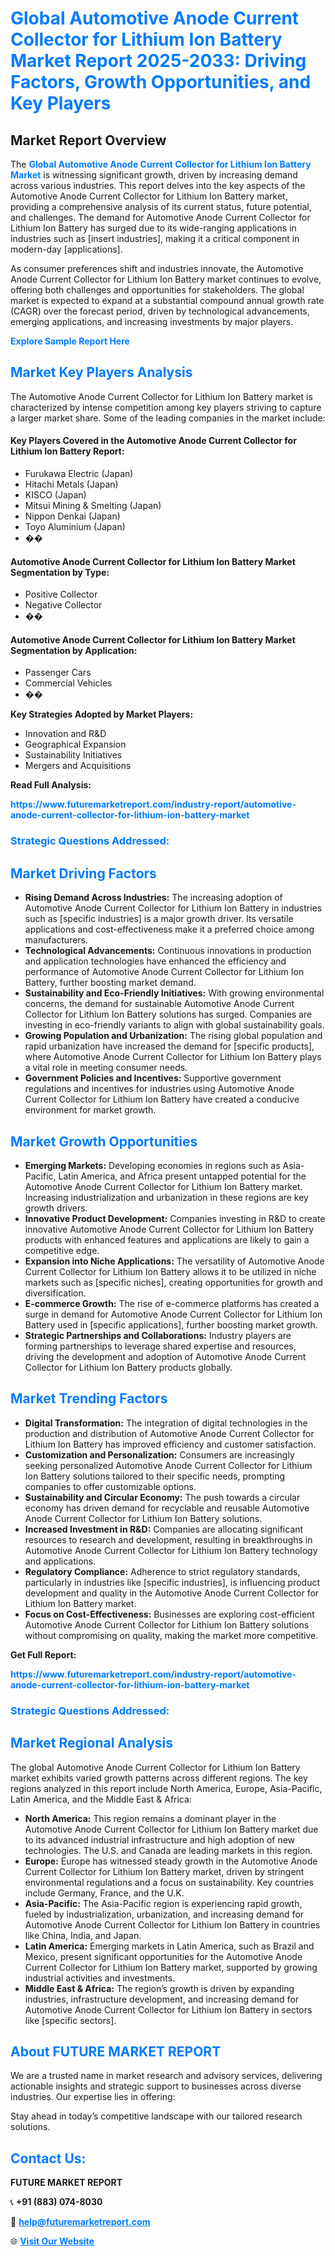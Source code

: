 <h1 style="color: #007BFF;">Global Automotive Anode Current Collector for Lithium Ion Battery Market Report 2025-2033: Driving Factors, Growth Opportunities, and Key Players</h1>

<section id="overview">
<h2>Market Report Overview</h2>
<p>The <a href="https://www.futuremarketreport.com/industry-report/automotive-anode-current-collector-for-lithium-ion-battery-market" style="color: #007BFF; text-decoration: none;"><strong>Global Automotive Anode Current Collector for Lithium Ion Battery Market</strong></a> is witnessing significant growth, driven by increasing demand across various industries. This report delves into the key aspects of the Automotive Anode Current Collector for Lithium Ion Battery market, providing a comprehensive analysis of its current status, future potential, and challenges. The demand for Automotive Anode Current Collector for Lithium Ion Battery has surged due to its wide-ranging applications in industries such as [insert industries], making it a critical component in modern-day [applications].</p>
<p>As consumer preferences shift and industries innovate, the Automotive Anode Current Collector for Lithium Ion Battery market continues to evolve, offering both challenges and opportunities for stakeholders. The global market is expected to expand at a substantial compound annual growth rate (CAGR) over the forecast period, driven by technological advancements, emerging applications, and increasing investments by major players.</p>
</section>

<section id="overview">
<p><a href="https://www.futuremarketreport.com/request-sample/reportId=117638" style="color: #007BFF; text-decoration: none;"><strong>Explore Sample Report Here</strong></a></p>
</section>

<section id="key-players">
<h2 style="color: #007BFF;">Market Key Players Analysis</h2>
<p>The Automotive Anode Current Collector for Lithium Ion Battery market is characterized by intense competition among key players striving to capture a larger market share. Some of the leading companies in the market include:</p>
<h4>Key Players Covered in the Automotive Anode Current Collector for Lithium Ion Battery Report:</h4>
<ul><li>Furukawa Electric (Japan)</li><li>Hitachi Metals (Japan)</li><li>KISCO (Japan)</li><li>Mitsui Mining &amp; Smelting (Japan)</li><li>Nippon Denkai (Japan)</li><li>Toyo Aluminium (Japan)</li><li>��</li></ul>
<h4>Automotive Anode Current Collector for Lithium Ion Battery Market Segmentation by Type:</h4>
<ul><li>Positive Collector</li><li>Negative Collector</li><li>��</li></ul>

<h4>Automotive Anode Current Collector for Lithium Ion Battery Market Segmentation by Application:</h4>
<ul><li>Passenger Cars</li><li>Commercial Vehicles</li><li>��</li></ul>
<p><strong>Key Strategies Adopted by Market Players:</strong></p>
<ul>
<li>Innovation and R&D</li>
<li>Geographical Expansion</li>
<li>Sustainability Initiatives</li>
<li>Mergers and Acquisitions</li>
</ul>
</section>

<section>
<p><strong>Read Full Analysis: </strong></p><a href="https://www.futuremarketreport.com/industry-report/automotive-anode-current-collector-for-lithium-ion-battery-market" style="color: #007BFF; text-decoration: none;"><strong>https://www.futuremarketreport.com/industry-report/automotive-anode-current-collector-for-lithium-ion-battery-market</strong></a>
<h3 style="color: #007BFF;">Strategic Questions Addressed:</h3>
</section>

<section id="driving-factors">
<h2 style="color: #007BFF;">Market Driving Factors</h2>
<ul>
<li><strong>Rising Demand Across Industries:</strong> The increasing adoption of Automotive Anode Current Collector for Lithium Ion Battery in industries such as [specific industries] is a major growth driver. Its versatile applications and cost-effectiveness make it a preferred choice among manufacturers.</li>
<li><strong>Technological Advancements:</strong> Continuous innovations in production and application technologies have enhanced the efficiency and performance of Automotive Anode Current Collector for Lithium Ion Battery, further boosting market demand.</li>
<li><strong>Sustainability and Eco-Friendly Initiatives:</strong> With growing environmental concerns, the demand for sustainable Automotive Anode Current Collector for Lithium Ion Battery solutions has surged. Companies are investing in eco-friendly variants to align with global sustainability goals.</li>
<li><strong>Growing Population and Urbanization:</strong> The rising global population and rapid urbanization have increased the demand for [specific products], where Automotive Anode Current Collector for Lithium Ion Battery plays a vital role in meeting consumer needs.</li>
<li><strong>Government Policies and Incentives:</strong> Supportive government regulations and incentives for industries using Automotive Anode Current Collector for Lithium Ion Battery have created a conducive environment for market growth.</li>
</ul>
</section>

<section id="growth-opportunities">
<h2 style="color: #007BFF;">Market Growth Opportunities</h2>
<ul>
<li><strong>Emerging Markets:</strong> Developing economies in regions such as Asia-Pacific, Latin America, and Africa present untapped potential for the Automotive Anode Current Collector for Lithium Ion Battery market. Increasing industrialization and urbanization in these regions are key growth drivers.</li>
<li><strong>Innovative Product Development:</strong> Companies investing in R&D to create innovative Automotive Anode Current Collector for Lithium Ion Battery products with enhanced features and applications are likely to gain a competitive edge.</li>
<li><strong>Expansion into Niche Applications:</strong> The versatility of Automotive Anode Current Collector for Lithium Ion Battery allows it to be utilized in niche markets such as [specific niches], creating opportunities for growth and diversification.</li>
<li><strong>E-commerce Growth:</strong> The rise of e-commerce platforms has created a surge in demand for Automotive Anode Current Collector for Lithium Ion Battery used in [specific applications], further boosting market growth.</li>
<li><strong>Strategic Partnerships and Collaborations:</strong> Industry players are forming partnerships to leverage shared expertise and resources, driving the development and adoption of Automotive Anode Current Collector for Lithium Ion Battery products globally.</li>
</ul>
</section>

<section id="trending-factors">
<h2 style="color: #007BFF;">Market Trending Factors</h2>
<ul>
<li><strong>Digital Transformation:</strong> The integration of digital technologies in the production and distribution of Automotive Anode Current Collector for Lithium Ion Battery has improved efficiency and customer satisfaction.</li>
<li><strong>Customization and Personalization:</strong> Consumers are increasingly seeking personalized Automotive Anode Current Collector for Lithium Ion Battery solutions tailored to their specific needs, prompting companies to offer customizable options.</li>
<li><strong>Sustainability and Circular Economy:</strong> The push towards a circular economy has driven demand for recyclable and reusable Automotive Anode Current Collector for Lithium Ion Battery solutions.</li>
<li><strong>Increased Investment in R&D:</strong> Companies are allocating significant resources to research and development, resulting in breakthroughs in Automotive Anode Current Collector for Lithium Ion Battery technology and applications.</li>
<li><strong>Regulatory Compliance:</strong> Adherence to strict regulatory standards, particularly in industries like [specific industries], is influencing product development and quality in the Automotive Anode Current Collector for Lithium Ion Battery market.</li>
<li><strong>Focus on Cost-Effectiveness:</strong> Businesses are exploring cost-efficient Automotive Anode Current Collector for Lithium Ion Battery solutions without compromising on quality, making the market more competitive.</li>
</ul>
</section>

<section>
<p><strong>Get Full Report: </strong></p><a href="https://www.futuremarketreport.com/industry-report/automotive-anode-current-collector-for-lithium-ion-battery-market" style="color: #007BFF; text-decoration: none;"><strong>https://www.futuremarketreport.com/industry-report/automotive-anode-current-collector-for-lithium-ion-battery-market</strong></a>
<h3 style="color: #007BFF;">Strategic Questions Addressed:</h3>
</section>


<section id="regional-analysis">
<h2 style="color: #007BFF;">Market Regional Analysis</h2>
<p>The global Automotive Anode Current Collector for Lithium Ion Battery market exhibits varied growth patterns across different regions. The key regions analyzed in this report include North America, Europe, Asia-Pacific, Latin America, and the Middle East & Africa:</p>
<ul>
<li><strong>North America:</strong> This region remains a dominant player in the Automotive Anode Current Collector for Lithium Ion Battery market due to its advanced industrial infrastructure and high adoption of new technologies. The U.S. and Canada are leading markets in this region.</li>
<li><strong>Europe:</strong> Europe has witnessed steady growth in the Automotive Anode Current Collector for Lithium Ion Battery market, driven by stringent environmental regulations and a focus on sustainability. Key countries include Germany, France, and the U.K.</li>
<li><strong>Asia-Pacific:</strong> The Asia-Pacific region is experiencing rapid growth, fueled by industrialization, urbanization, and increasing demand for Automotive Anode Current Collector for Lithium Ion Battery in countries like China, India, and Japan.</li>
<li><strong>Latin America:</strong> Emerging markets in Latin America, such as Brazil and Mexico, present significant opportunities for the Automotive Anode Current Collector for Lithium Ion Battery market, supported by growing industrial activities and investments.</li>
<li><strong>Middle East & Africa:</strong> The region’s growth is driven by expanding industries, infrastructure development, and increasing demand for Automotive Anode Current Collector for Lithium Ion Battery in sectors like [specific sectors].</li>
</ul>
</section>

<footer>
<h2 style="color: #007BFF;">About FUTURE MARKET REPORT</h2>
<p>We are a trusted name in market research and advisory services, delivering actionable insights and strategic support to businesses across diverse industries. Our expertise lies in offering:</p>

<p>Stay ahead in today’s competitive landscape with our tailored research solutions.</p>

<h2 style="color: #007BFF;">Contact Us:</h2>
<p><strong>FUTURE MARKET REPORT</strong></p>
<p>📞 <strong>+91 (883) 074-8030</strong></p>
<p>📧 <strong><a href="mailto:help@futuremarketreport.com" style="color: #007BFF;">help@futuremarketreport.com</a></strong></p>
<p>🌐 <strong><a href="https://www.futuremarketreport.com/" style="color: #007BFF;">Visit Our Website</a></strong></p>
</footer>